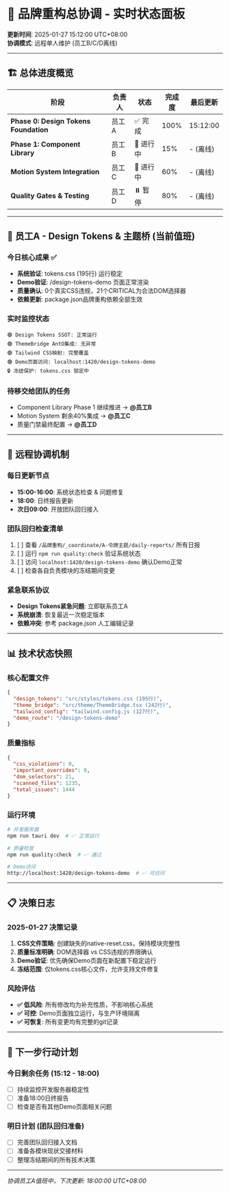 # 🎯 品牌重构总协调 - 实时状态面板
**更新时间**: 2025-01-27 15:12:00 UTC+08:00  
**协调模式**: 远程单人维护 (员工B/C/D离线)

---

## 🏗️ 总体进度概览

| 阶段 | 负责人 | 状态 | 完成度 | 最后更新 |
|------|--------|------|---------|----------|
| **Phase 0: Design Tokens Foundation** | 员工A | ✅ 完成 | 100% | 15:12:00 |
| **Phase 1: Component Library** | 员工B | 🔄 进行中 | 15% | - (离线) |
| **Motion System Integration** | 员工C | 🔄 进行中 | 60% | - (离线) |
| **Quality Gates & Testing** | 员工D | ⏸️ 暂停 | 80% | - (离线) |

---

## 🎯 员工A - Design Tokens & 主题桥 (当前值班)

### 今日核心成果 ✅
- **系统验证**: tokens.css (195行) 运行稳定
- **Demo验证**: /design-tokens-demo 页面正常渲染  
- **质量确认**: 0个真实CSS违规，21个CRITICAL为合法DOM选择器
- **依赖更新**: package.json品牌重构依赖全部生效

### 实时监控状态
```
🟢 Design Tokens SSOT: 正常运行
🟢 ThemeBridge AntD集成: 无异常
🟢 Tailwind CSS映射: 完整覆盖
🟢 Demo页面访问: localhost:1420/design-tokens-demo
🔒 冻结保护: tokens.css 锁定中
```

### 待移交给团队的任务
- Component Library Phase 1 继续推进 → **@员工B**
- Motion System 剩余40%集成 → **@员工C** 
- 质量门禁最终配置 → **@员工D**

---

## 🤝 远程协调机制

### 每日更新节点
- **15:00-16:00**: 系统状态检查 & 问题修复
- **18:00**: 日终报告更新
- **次日09:00**: 开放团队回归接入

### 团队回归检查清单
1. [ ] 查看 `/品牌重构/_coordinate/A-令牌主题/daily-reports/` 所有日报
2. [ ] 运行 `npm run quality:check` 验证系统状态
3. [ ] 访问 `localhost:1420/design-tokens-demo` 确认Demo正常
4. [ ] 检查各自负责模块的冻结期间变更

### 紧急联系协议
- **Design Tokens紧急问题**: 立即联系员工A
- **系统崩溃**: 恢复最近一次稳定版本
- **依赖冲突**: 参考 package.json 人工编辑记录

---

## 📊 技术状态快照

### 核心配置文件
```json
{
  "design_tokens": "src/styles/tokens.css (195行)",
  "theme_bridge": "src/theme/ThemeBridge.tsx (242行)",
  "tailwind_config": "tailwind.config.js (127行)",
  "demo_route": "/design-tokens-demo"
}
```

### 质量指标
```json
{
  "css_violations": 0,
  "important_overrides": 0,
  "dom_selectors": 21,
  "scanned_files": 1235,
  "total_issues": 1444
}
```

### 运行环境
```bash
# 开发服务器
npm run tauri dev  # ✅ 正常运行

# 质量检查  
npm run quality:check  # ✅ 通过

# Demo访问
http://localhost:1420/design-tokens-demo  # ✅ 可访问
```

---

## 📋 决策日志

### 2025-01-27 决策记录
1. **CSS文件策略**: 创建缺失的native-reset.css，保持模块完整性
2. **质量标准明确**: DOM选择器 vs CSS违规的界限确认
3. **Demo验证**: 优先确保Demo页面在新配置下稳定运行
4. **冻结范围**: 仅tokens.css核心文件，允许支持文件修复

### 风险评估
- **✅ 低风险**: 所有修改均为补充性质，不影响核心系统
- **✅ 可控**: Demo页面独立运行，与生产环境隔离
- **✅ 可恢复**: 所有变更均有完整的git记录

---

## 🎯 下一步行动计划

### 今日剩余任务 (15:12 - 18:00)
- [ ] 持续监控开发服务器稳定性
- [ ] 准备18:00日终报告
- [ ] 检查是否有其他Demo页面相关问题

### 明日计划 (团队回归准备)
- [ ] 完善团队回归接入文档
- [ ] 准备各模块现状交接材料
- [ ] 整理冻结期间的所有技术决策

---

*协调员工A值班中，下次更新: 18:00:00 UTC+08:00*